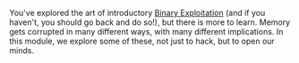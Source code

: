 You've explored the art of introductory [Binary Exploitation](https://pwn.college/intro-to-cybersecurity/binary-exploitation/) (and if you haven't, you should go back and do so!), but there is more to learn.
Memory gets corrupted in many different ways, with many different implications.
In this module, we explore some of these, not just to hack, but to open our minds.
